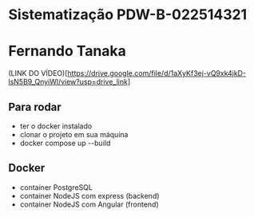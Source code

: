 # Sistematização PDW-B-022514321

# Fernando Tanaka

(LINK DO VÍDEO)[https://drive.google.com/file/d/1aXyKf3ej-vQ9xk4jkD-lsN5B9_QnyiWl/view?usp=drive_link]

## Para rodar
- ter o docker instalado
- clonar o projeto em sua máquina
- docker compose up --build


## Docker
- container PostgreSQL
- container NodeJS com express (backend)
- container NodeJS com Angular (frontend)
